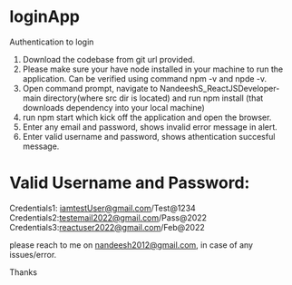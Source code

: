 # loginApp
Authentication to login 


1. Download the codebase from git url provided.
2. Please make sure your have node installed in your machine to run the application. Can be verified using 	  command npm -v and npde -v.
3. Open command prompt, navigate to NandeeshS_ReactJSDeveloper-main directory(where src dir is located) and run npm install (that downloads dependency into your local machine)
4. run npm start which kick off the application and open the browser.
5. Enter any email and password, shows invalid error message in alert.
5. Enter valid username and password, shows athentication succesful message.

Valid Username and Password:
=============================
Credentials1: iamtestUser@gmail.com/Test@1234
Credentials2:testemail2022@gmail.com/Pass@2022
Credentials3:reactuser2022@gmail.com/Feb@2022

please reach to me on nandeesh2012@gmail.com, in case of any issues/error.

Thanks
